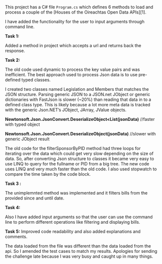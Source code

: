 
This project has a C# file `Program.cs` which defines 6 methods to
load and process a couple of the [Houses of the Oireachtas Open Data APIs][1].

I have added the functionality for the user to input arguments through command line.

**Task 1:**

Added a method in project which accepts a url and returns back the response.

**Task 2:**

The old code used dynamic to process the key value pairs and was inefficient.
The best approach used to process Json data is to use pre-defined typed classes.

I created two classes named Legislation and Members that matches the JSON structure. 
Parsing generic JSON to a JSON.net JObject or generic dictionaries with FastJson is slower (~20%) than reading that data in to a defined class type. 
This is likely because a lot more meta data is tracked with the generic Json.NET’s JObject, JArray, JValue objects.

**Newtonsoft.Json.JsonConvert.DeserializeObject<List<MyType>(jsonData)** //faster with typed object
   
**Newtonsoft.Json.JsonConvert.DeserializeObject(jsonData)** //slower with generic JObject result

The old code for the filterSponsorByPID method had three loops for iterating over the data which could get very slow depending on the size of data.
So, after converting Json structure to classes it became very easy to use LINQ to query for the fullname or PID from a big tree. 
The new code uses LINQ and very much faster than the old code. I also used stopwatch to compare the time taken by the code block.
   
**Task 3 :**
   
 The unimplemnted method was implemented and it filters bills from the provided since and until date.
   
**Task 4:**
   
 Also I have added input arguments so that the user can use the command line to perform different operations like filtering and displaying bills.
   
  **Task 5:**
  Improved code readability and also added explanations and comments.

   The data loaded from the file was different than the data loaded from the api. So I amended the test cases to match my results. 
Apologies for sending the challenge late because I was very busy and caught up in many things.
